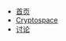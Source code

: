* [首页](/)
* [Cryptospace](https://dbarobin.com)
* [讨论](https://github.com/dbarobin/privacygeek/issues)